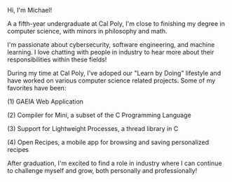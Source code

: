 Hi, I'm Michael! 

A a fifth-year undergraduate at Cal Poly, I'm close to finishing my degree in computer science, with minors in philosophy and math.

I'm passionate about cybersecurity, software engineering, and machine learning. I love chatting with people in industry to hear more about their responsibilities within these fields! 

During my time at Cal Poly, I've adoped our "Learn by Doing" lifestyle and have worked on various computer science related projects. Some of my favorites have been:

  (1) GAEIA Web Application

  (2) Compiler for Mini, a subset of the C Programming Language
  
  (3) Support for Lightweight Processes, a thread library in C
  
  (4) Open Recipes, a mobile app for browsing and saving personalized recipes

After graduation, I'm excited to find a role in industry where I can continue to challenge myself and grow, both personally and professionally!
